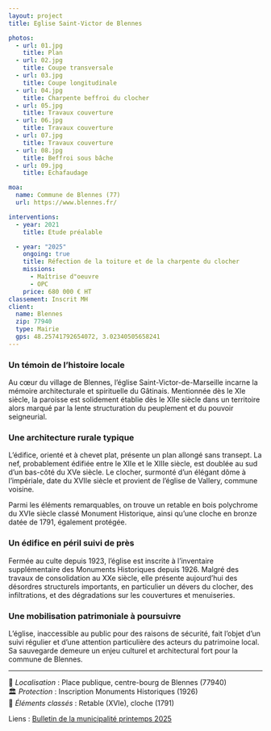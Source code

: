 ```yaml
---
layout: project
title: Eglise Saint-Victor de Blennes

photos:
  - url: 01.jpg
    title: Plan
  - url: 02.jpg
    title: Coupe transversale
  - url: 03.jpg
    title: Coupe longitudinale
  - url: 04.jpg
    title: Charpente beffroi du clocher
  - url: 05.jpg
    title: Travaux couverture
  - url: 06.jpg
    title: Travaux couverture
  - url: 07.jpg
    title: Travaux couverture
  - url: 08.jpg
    title: Beffroi sous bâche
  - url: 09.jpg
    title: Echafaudage

moa:
  name: Commune de Blennes (77)
  url: https://www.blennes.fr/

interventions:
  - year: 2021
    title: Etude préalable

  - year: "2025"
    ongoing: true
    title: Réfection de la toiture et de la charpente du clocher
    missions:
      - Maîtrise d"oeuvre
      - OPC
    price: 680 000 € HT
classement: Inscrit MH
client:
  name: Blennes
  zip: 77940
  type: Mairie
  gps: 48.25741792654072, 3.02340505658241
---
```


### Un témoin de l’histoire locale

Au cœur du village de Blennes, l’église Saint-Victor-de-Marseille incarne la
mémoire architecturale et spirituelle du Gâtinais. Mentionnée dès le XIe siècle,
la paroisse est solidement établie dès le XIIe siècle dans un territoire alors
marqué par la lente structuration du peuplement et du pouvoir seigneurial.

### Une architecture rurale typique

L’édifice, orienté et à chevet plat, présente un plan allongé sans transept. La
nef, probablement édifiée entre le XIIe et le XIIIe siècle, est doublée au sud
d’un bas-côté du XVe siècle. Le clocher, surmonté d’un élégant dôme à
l’impériale, date du XVIIe siècle et provient de l’église de Vallery, commune
voisine.

Parmi les éléments remarquables, on trouve un retable en bois polychrome du XVIe
siècle classé Monument Historique, ainsi qu’une cloche en bronze datée de 1791,
également protégée.

### Un édifice en péril suivi de près

Fermée au culte depuis 1923, l’église est inscrite à l’inventaire supplémentaire
des Monuments Historiques depuis 1926. Malgré des travaux de consolidation au
XXe siècle, elle présente aujourd’hui des désordres structurels importants, en
particulier un dévers du clocher, des infiltrations, et des dégradations sur les
couvertures et menuiseries.

### Une mobilisation patrimoniale à poursuivre

L’église, inaccessible au public pour des raisons de sécurité, fait l’objet d’un
suivi régulier et d’une attention particulière des acteurs du patrimoine local.
Sa sauvegarde demeure un enjeu culturel et architectural fort pour la commune de
Blennes.

---

📍 _Localisation_ : Place publique, centre-bourg de Blennes (77940)  
🏛 _Protection_ : Inscription Monuments Historiques (1926)  
🔔 _Éléments classés_ : Retable (XVIe), cloche (1791)

Liens :
[Bulletin de la municipalité printemps 2025](https://cms.blennes.fr/uploads/BI_95_PDF_1b4a85b068.pdf)
